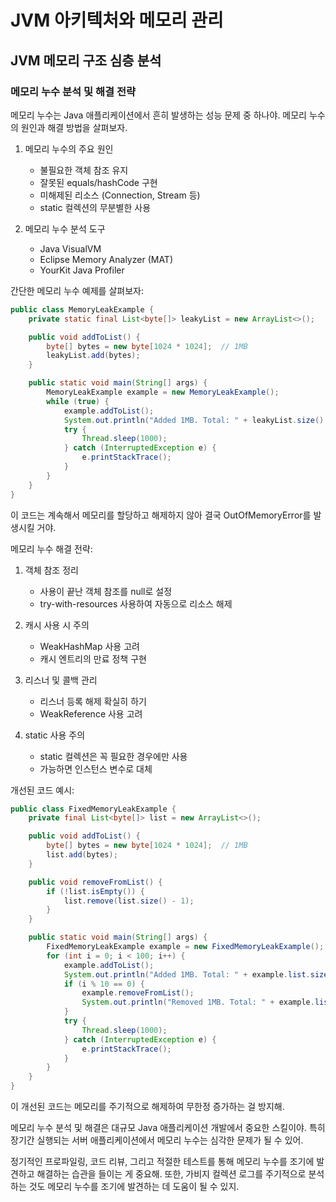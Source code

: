 # JVM 아키텍처와 메모리 관리

## JVM 메모리 구조 심층 분석

### 메모리 누수 분석 및 해결 전략

메모리 누수는 Java 애플리케이션에서 흔히 발생하는 성능 문제 중 하나야. 메모리 누수의 원인과 해결 방법을 살펴보자.

1. 메모리 누수의 주요 원인
   - 불필요한 객체 참조 유지
   - 잘못된 equals/hashCode 구현
   - 미해제된 리소스 (Connection, Stream 등)
   - static 컬렉션의 무분별한 사용

2. 메모리 누수 분석 도구
   - Java VisualVM
   - Eclipse Memory Analyzer (MAT)
   - YourKit Java Profiler

간단한 메모리 누수 예제를 살펴보자:

```java
public class MemoryLeakExample {
    private static final List<byte[]> leakyList = new ArrayList<>();

    public void addToList() {
        byte[] bytes = new byte[1024 * 1024];  // 1MB
        leakyList.add(bytes);
    }

    public static void main(String[] args) {
        MemoryLeakExample example = new MemoryLeakExample();
        while (true) {
            example.addToList();
            System.out.println("Added 1MB. Total: " + leakyList.size() + "MB");
            try {
                Thread.sleep(1000);
            } catch (InterruptedException e) {
                e.printStackTrace();
            }
        }
    }
}
```

이 코드는 계속해서 메모리를 할당하고 해제하지 않아 결국 OutOfMemoryError를 발생시킬 거야.

메모리 누수 해결 전략:

1. 객체 참조 정리
   - 사용이 끝난 객체 참조를 null로 설정
   - try-with-resources 사용하여 자동으로 리소스 해제

2. 캐시 사용 시 주의
   - WeakHashMap 사용 고려
   - 캐시 엔트리의 만료 정책 구현

3. 리스너 및 콜백 관리
   - 리스너 등록 해제 확실히 하기
   - WeakReference 사용 고려

4. static 사용 주의
   - static 컬렉션은 꼭 필요한 경우에만 사용
   - 가능하면 인스턴스 변수로 대체

개선된 코드 예시:

```java
public class FixedMemoryLeakExample {
    private final List<byte[]> list = new ArrayList<>();

    public void addToList() {
        byte[] bytes = new byte[1024 * 1024];  // 1MB
        list.add(bytes);
    }

    public void removeFromList() {
        if (!list.isEmpty()) {
            list.remove(list.size() - 1);
        }
    }

    public static void main(String[] args) {
        FixedMemoryLeakExample example = new FixedMemoryLeakExample();
        for (int i = 0; i < 100; i++) {
            example.addToList();
            System.out.println("Added 1MB. Total: " + example.list.size() + "MB");
            if (i % 10 == 0) {
                example.removeFromList();
                System.out.println("Removed 1MB. Total: " + example.list.size() + "MB");
            }
            try {
                Thread.sleep(1000);
            } catch (InterruptedException e) {
                e.printStackTrace();
            }
        }
    }
}
```

이 개선된 코드는 메모리를 주기적으로 해제하여 무한정 증가하는 걸 방지해.

메모리 누수 분석 및 해결은 대규모 Java 애플리케이션 개발에서 중요한 스킬이야. 특히 장기간 실행되는 서버 애플리케이션에서 메모리 누수는 심각한 문제가 될 수 있어.

정기적인 프로파일링, 코드 리뷰, 그리고 적절한 테스트를 통해 메모리 누수를 조기에 발견하고 해결하는 습관을 들이는 게 중요해. 또한, 가비지 컬렉션 로그를 주기적으로 분석하는 것도 메모리 누수를 조기에 발견하는 데 도움이 될 수 있지.
